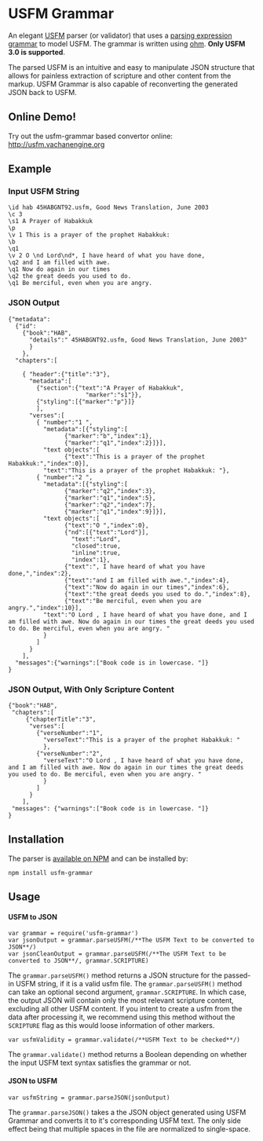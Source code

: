 # USFM Grammar

An elegant [USFM](https://github.com/ubsicap/usfm) parser (or validator) that uses a [parsing expression grammar](https://en.wikipedia.org/wiki/Parsing_expression_grammar) to model USFM. The grammar is written using [ohm](https://ohmlang.github.io/). **Only USFM 3.0 is supported**. 

The parsed USFM is an intuitive and easy to manipulate JSON structure that allows for painless extraction of scripture and other content from the markup. USFM Grammar is also capable of reconverting the generated JSON back to USFM.

## Online Demo!

Try out the usfm-grammar based convertor online: http://usfm.vachanengine.org

## Example

### Input USFM String

```
\id hab 45HABGNT92.usfm, Good News Translation, June 2003
\c 3
\s1 A Prayer of Habakkuk
\p
\v 1 This is a prayer of the prophet Habakkuk:
\b
\q1
\v 2 O \nd Lord\nd*, I have heard of what you have done,
\q2 and I am filled with awe.
\q1 Now do again in our times
\q2 the great deeds you used to do.
\q1 Be merciful, even when you are angry.
```

### JSON Output

```
{"metadata":
  {"id":
    {"book":"HAB",
      "details":" 45HABGNT92.usfm, Good News Translation, June 2003"
      }
    },
  "chapters":[
 
    { "header":{"title":"3"},
      "metadata":[
        {"section":{"text":"A Prayer of Habakkuk",
                      "marker":"s1"}},
        {"styling":[{"marker":"p"}]}
        ],
      "verses":[
        { "number":"1 ",
          "metadata":[{"styling":[
                {"marker":"b","index":1},
                {"marker":"q1","index":2}]}],
          "text objects":[
                {"text":"This is a prayer of the prophet Habakkuk:","index":0}],
          "text":"This is a prayer of the prophet Habakkuk: "},
        { "number":"2 ",
          "metadata":[{"styling":[
                {"marker":"q2","index":3},
                {"marker":"q1","index":5},
                {"marker":"q2","index":7},
                {"marker":"q1","index":9}]}],
          "text objects":[
                {"text":"O ","index":0},
                {"nd":[{"text":"Lord"}],
                  "text":"Lord",
                  "closed":true,
                  "inline":true,
                  "index":1},
                {"text":", I have heard of what you have done,","index":2},
                {"text":"and I am filled with awe.","index":4},
                {"text":"Now do again in our times","index":6},
                {"text":"the great deeds you used to do.","index":8},
                {"text":"Be merciful, even when you are angry.","index":10}],
          "text":"O Lord , I have heard of what you have done, and I am filled with awe. Now do again in our times the great deeds you used to do. Be merciful, even when you are angry. "
          }
        ]
      }
    ],
  "messages":{"warnings":["Book code is in lowercase. "]}
}
```

### JSON Output, With Only Scripture Content

```
{"book":"HAB",
 "chapters":[
     {"chapterTitle":"3",
      "verses":[
        {"verseNumber":"1",
          "verseText":"This is a prayer of the prophet Habakkuk: "
          },
        {"verseNumber":"2",
          "verseText":"O Lord , I have heard of what you have done, and I am filled with awe. Now do again in our times the great deeds you used to do. Be merciful, even when you are angry. "
          }
        ]
      }
    ],
 "messages": {"warnings":["Book code is in lowercase. "]}
}
```

## Installation

The parser is [available on NPM](https://www.npmjs.com/package/usfm-grammar) and can be installed by:

`npm install usfm-grammar`

## Usage

#### USFM to JSON
```
var grammar = require('usfm-grammar')
var jsonOutput = grammar.parseUSFM(/**The USFM Text to be converted to JSON**/)
var jsonCleanOutput = grammar.parseUSFM(/**The USFM Text to be converted to JSON**/, grammar.SCRIPTURE)
```
The `grammar.parseUSFM()` method returns a JSON structure for the passed-in USFM string, if it is a valid usfm file.
The `grammar.parseUSFM()` method can take an optional second argument, `grammar.SCRIPTURE`. In which case, the output JSON will contain only the most relevant scripture content, excluding all other USFM content.
If you intent to create a usfm from the data after processing it, we recommend using this method without the `SCRIPTURE` flag as this would loose information of other markers. 


```
var usfmValidity = grammar.validate(/**USFM Text to be checked**/)
```
The `grammar.validate()` method returns a Boolean depending on whether the input USFM text syntax satisfies the grammar or not.

#### JSON to USFM
```
var usfmString = grammar.parseJSON(jsonOutput)
```
The `grammar.parseJSON()` takes a the JSON object generated using USFM Grammar and converts it to it's corresponding USFM text. The only side effect being that multiple spaces in the file are normalized to single-space.

